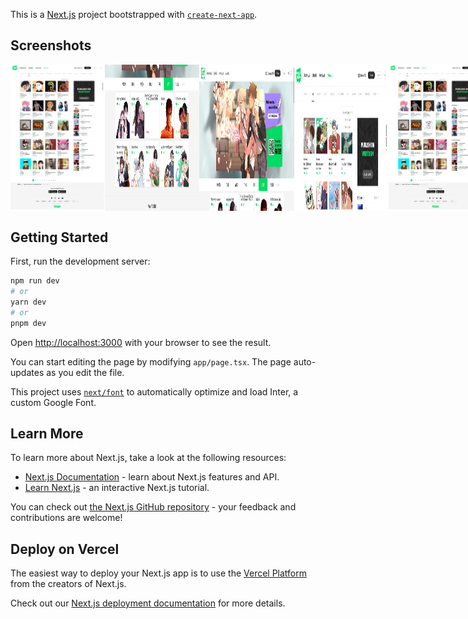 This is a [Next.js](https://nextjs.org/) project bootstrapped with [`create-next-app`](https://github.com/vercel/next.js/tree/canary/packages/create-next-app).

## Screenshots

<div style="display: flex; flex-direction: 'row';">
<img src="./screenshots/Screenshot 2023-09-09 at 05-38-31 WEBTOON CANVAS - Free Self-Publishing Platform.png" width=30%>
<img src="./screenshots/Screenshot 2023-09-16 at 13-47-31 ToonMania A Webtoon Viewer.png" width=30%>
<img src="./screenshots/Screenshot 2023-09-16 at 13-46-54 ToonMania A Webtoon Viewer.png" width=30%>
<img src="./screenshots/Screenshot 2023-09-09 at 05-39-01 WEBTOON CANVAS - Free Self-Publishing Platform.png" width=30%>
<img src="./screenshots/Screenshot 2023-09-09 at 05-38-31 WEBTOON CANVAS - Free Self-Publishing Platform.png" width=30%>

</div>

## Getting Started

First, run the development server:

```bash
npm run dev
# or
yarn dev
# or
pnpm dev
```

Open [http://localhost:3000](http://localhost:3000) with your browser to see the result.

You can start editing the page by modifying `app/page.tsx`. The page auto-updates as you edit the file.

This project uses [`next/font`](https://nextjs.org/docs/basic-features/font-optimization) to automatically optimize and load Inter, a custom Google Font.

## Learn More

To learn more about Next.js, take a look at the following resources:

- [Next.js Documentation](https://nextjs.org/docs) - learn about Next.js features and API.
- [Learn Next.js](https://nextjs.org/learn) - an interactive Next.js tutorial.

You can check out [the Next.js GitHub repository](https://github.com/vercel/next.js/) - your feedback and contributions are welcome!

## Deploy on Vercel

The easiest way to deploy your Next.js app is to use the [Vercel Platform](https://vercel.com/new?utm_medium=default-template&filter=next.js&utm_source=create-next-app&utm_campaign=create-next-app-readme) from the creators of Next.js.

Check out our [Next.js deployment documentation](https://nextjs.org/docs/deployment) for more details.
